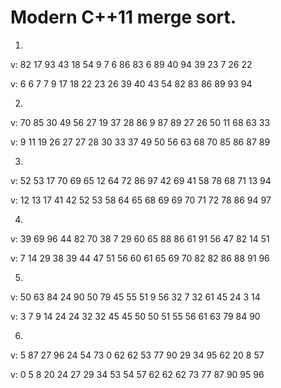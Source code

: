 Modern C++11 merge sort.
========================
1.

v: 82 17 93 43 18 54  9  7  6 86 83  6 89 40 94 39 23  7 26 22

v:  6  6  7  7  9 17 18 22 23 26 39 40 43 54 82 83 86 89 93 94

2.

v: 70 85 30 49 56 27 19 37 28 86  9 87 89 27 26 50 11 68 63 33

v:  9 11 19 26 27 27 28 30 33 37 49 50 56 63 68 70 85 86 87 89

3.

v: 52 53 17 70 69 65 12 64 72 86 97 42 69 41 58 78 68 71 13 94

v: 12 13 17 41 42 52 53 58 64 65 68 69 69 70 71 72 78 86 94 97

4.

v: 39 69 96 44 82 70 38  7 29 60 65 88 86 61 91 56 47 82 14 51

v:  7 14 29 38 39 44 47 51 56 60 61 65 69 70 82 82 86 88 91 96

5.

v: 50 63 84 24 90 50 79 45 55 51  9 56 32  7 32 61 45 24  3 14

v:  3  7  9 14 24 24 32 32 45 45 50 50 51 55 56 61 63 79 84 90

6.

v:  5 87 27 96 24 54 73  0 62 62 53 77 90 29 34 95 62 20  8 57

v:  0  5  8 20 24 27 29 34 53 54 57 62 62 62 73 77 87 90 95 96
